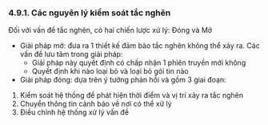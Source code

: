 ### 4.9.1. Các nguyên lý kiểm soát tắc nghẽn
Đối với vấn đề tắc nghẽn, có hai chiến lược xử lý: Đóng và Mở
- Giải pháp mở: đưa ra 1 thiết kế đảm bảo tắc nghẽn không thể xảy ra. Các vấn đề lưu tâm trong giải pháp:
  - Giải pháp này quyết định có chấp nhận 1 phiên truyền mới không
  - Quyết định khi nào loại bỏ và loại bỏ gói tin nào
- Giải pháp đóng: dựa trên ý tưởng phản hồi và gồm 3 giai đoạn:
1. Kiểm soát hệ thống để phát hiện thời điểm và vị trí xảy ra tắc nghẽn
2. Chuyển thông tin cảnh báo về nơi có thể xử lý
3. Điều chỉnh hệ thống xử lý vấn đề